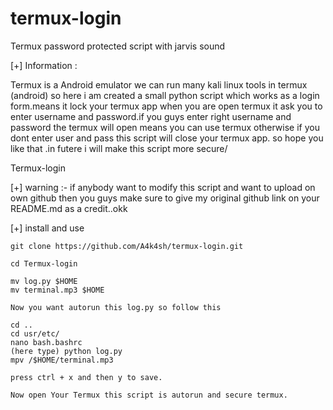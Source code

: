 # termux-login
Termux password protected script with jarvis sound



 [+] Information :

   Termux is a Android emulator we can run many kali linux
   tools in termux (android) so here i am created a small 
   python script which works as a login form.means it lock
   your termux app when you are open termux it ask you to
   enter username and password.if you guys enter right 
   username and password the termux will open means you can
   use termux otherwise if you dont enter user and pass
   this script will close your termux app. so hope you like
   that .in futere i will make this script more secure/
   

   Termux-login

[+] warning :- if anybody want to modify this script and want to 
    upload on own github then you guys make sure to give my original github link on your README.md as a credit..okk

[+] install and use
  
    git clone https://github.com/A4k4sh/termux-login.git

    cd Termux-login

    mv log.py $HOME
    mv terminal.mp3 $HOME

    Now you want autorun this log.py so follow this

    cd ..
    cd usr/etc/
    nano bash.bashrc
    (here type) python log.py
    mpv /$HOME/terminal.mp3

    press ctrl + x and then y to save.

    Now open Your Termux this script is autorun and secure termux.


